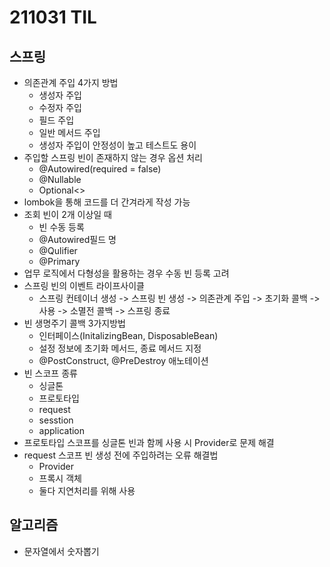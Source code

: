 # 211031 TIL
## 스프링
-  의존관계 주입 4가지 방법
	- 생성자 주입
	- 수정자 주입
	- 필드 주입
	- 일반 메서드 주입
	- 생성자 주입이 안정성이 높고 테스트도 용이
- 주입할 스프링 빈이 존재하지 않는 경우 옵션 처리
	- @Autowired(required = false)
	- @Nullable
	- Optional<>
- lombok을 통해 코드를 더 간겨라게 작성 가능
- 조회 빈이 2개 이상일 때
	- 빈 수동 등록
	- @Autowired필드 명
	- @Qulifier
	- @Primary
- 업무 로직에서 다형성을 활용하는 경우 수동 빈 등록 고려
- 스프링 빈의 이벤트 라이프사이클
	- 스프링 컨테이너 생성 -> 스프링 빈 생성 -> 의존관계 주입 -> 초기화 콜백 -> 사용 -> 소멸전 콜백 -> 스프링 종료
- 빈 생명주기 콜백 3가지방법
	- 인터페이스(InitalizingBean, DisposableBean)
	- 설정 정보에 초기화 메서드, 종료 메서드 지정
	- @PostConstruct, @PreDestroy 애노테이션
- 빈 스코프 종류
	- 싱글톤
	- 프로토타입
	- request
	- sesstion
	- application
- 프로토타입 스코프를 싱글톤 빈과 함께 사용 시 Provider로 문제 해결
- request 스코프 빈 생성 전에 주입하려는 오류 해결법
	- Provider
	- 프록시 객체
	- 둘다 지연처리를 위해 사용
## 알고리즘
- 문자열에서 숫자뽑기
